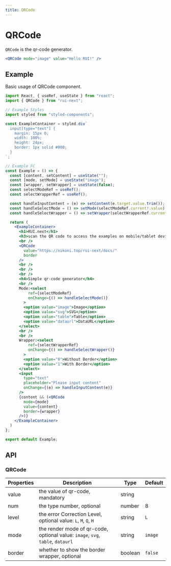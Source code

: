 ```yaml
---
title: QRCode
---
```


# QRCode

`QRCode` is the qr-code generator.

```jsx
<QRCode mode="image" value="Hello RUI!" />
```

## Example

Basic usage of QRCode component.

```jsx live=local
import React, { useRef, useState } from "react";
import { QRCode } from "rui-next";

// Example Styles
import styled from "styled-components";

const ExampleContainer = styled.div`
  input[type="text"] {
    margin: 15px 0;
    width: 100%;
    height: 24px;
    border: 1px solid #000;
  }
`;

// Example FC
const Example = () => {
  const [content, setContent] = useState("");
  const [mode, setMode] = useState("image");
  const [wrapper, setWrapper] = useState(false);
  const selectModeRef = useRef();
  const selectWrapperRef = useRef();

  const handleInputContent = (e) => setContent(e.target.value.trim());
  const handleSelectMode = () => setMode(selectModeRef.current!.value);
  const handleSelectWrapper = () => setWrapper(selectWrapperRef.current!.value === "1");

  return (
    <ExampleContainer>
      <h1>RUI.next</h1>
      <h3>scan the QR code to access the examples on mobile/tablet device:</h3>
      <br />
      <QRCode
        value="https://nikoni.top/rui-next/docs/"
        border
      />
      <br />
      <br />
      <br />
      <h4>Simple qr-code generator</h4>
      <br />
      Mode:<select
          ref={selectModeRef}
          onChange={() => handleSelectMode()}
        >
        <option value="image">Image</option>
        <option value="svg">SVG</option>
        <option value="table">Table</option>
        <option value="dataurl">DataURL</option>
      </select>
      <br />
      <br />
      Wrapper:<select
          ref={selectWrapperRef}
          onChange={() => handleSelectWrapper()}
        >
        <option value="0">Without Border</option>
        <option value="1">With Border</option>
      </select>
      <input
        type="text"
        placeholder="Please input content"
        onChange={(e) => handleInputContent(e)}
      />
      {content && (<QRCode
        mode={mode}
        value={content}
        border={wrapper}
      />)}
    </ExampleContainer>
  )
};

export default Example;
```

## API

### QRCode

Properties | Description | Type | Default
-----------|------------|------|--------
| value | the value of qr-code, mandatory | string | |
| num | the type number, optional | number | 8 |
| level | the error Correction Level, optional value: `L`, `M`, `Q`, `H` | string | `L` |
| mode | the render mode of qr-code, optional value: `image`, `svg`, `table`, `dataurl` | string | `image` |
| border | whether to show the border wrapper, optional | boolean | `false` |
